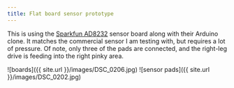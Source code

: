```yaml
---
title: Flat board sensor prototype
---
```


This is using the [Sparkfun AD8232](https://www.sparkfun.com/products/12650) sensor board along with their Arduino clone.
It matches the commercial sensor I am testing with, but requires a lot of pressure. Of note, only three of the pads are connected,
and the right-leg drive is feeding into the right pinky area.

![boards]({{ site.url }}/images/DSC_0206.jpg)
![sensor pads]({{ site.url }}/images/DSC_0202.jpg)
